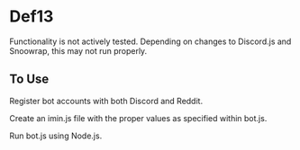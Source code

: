 # Def13
Functionality is not actively tested. Depending on changes to Discord.js and Snoowrap, this may not run properly.

## To Use
Register bot accounts with both Discord and Reddit.

Create an imin.js file with the proper values as specified within bot.js.

Run bot.js using Node.js.
